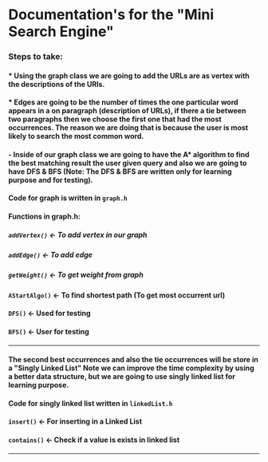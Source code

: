 # Documentation's for the "Mini Search Engine"

### Steps to take:

#### \* Using the graph class we are going to add the URLs are as vertex with the descriptions of the URls.

#### \* Edges are going to be the number of times the one particular word appears in a on paragraph (description of URLs), if there a tie between two paragraphs then we choose the first one that had the most occurrences. The reason we are doing that is because the user is most likely to search the most common word.

#### - Inside of our graph class we are going to have the A\* algorithm to find the best matching result the user given query and also we are going to have DFS & BFS (Note: The DFS & BFS are written only for learning purpose and for testing).

#### Code for graph is written in `graph.h`

#### Functions in graph.h:

##### `addVertex()` &larr; To add vertex in our graph

##### `addEdge()` &larr; To add edge

##### `getWeight()` &larr; To get weight from graph

#### `AStartAlgo()` &larr; To find shortest path (To get most occurrent url)

#### `DFS()` &larr; Used for testing

#### `BFS()` &larr; User for testing

---

#### The second best occurrences and also the tie occurrences will be store in a <b>"Singly Linked List"</b> Note we can improve the time complexity by using a better data structure, but we are going to use singly linked list for learning purpose.

#### Code for singly linked list written in `linkedList.h`

#### `insert()` &larr; For inserting in a Linked List

#### `contains()` &larr; Check if a value is exists in linked list

---
